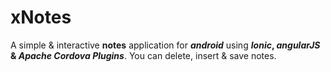 # xNotes
A simple &amp; interactive **notes** application for **_android_** using **_Ionic_, _angularJS_ & _Apache Cordova Plugins_**. You can delete, insert & save notes.

